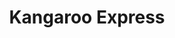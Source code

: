 ---
title: "Kangaroo Express"
url: /charlotte/kangaroo-express-west-sugar-creek-road/
shop: convenience
---